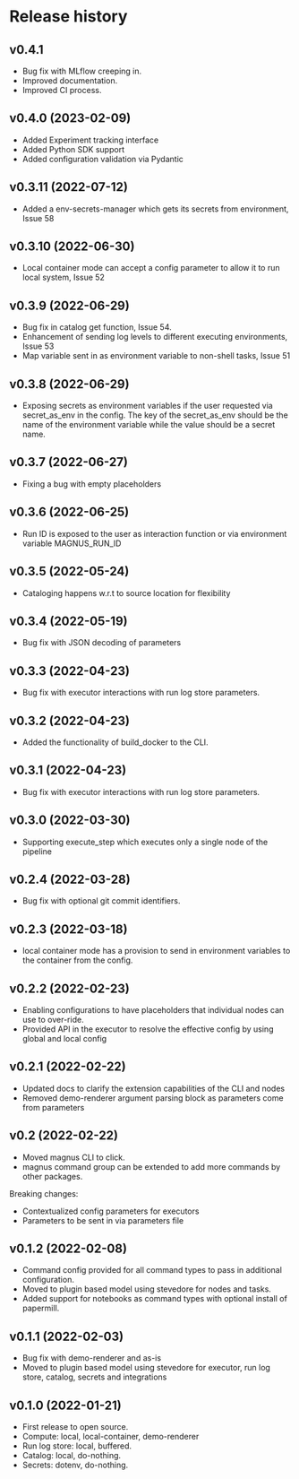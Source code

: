 # Release history

## v0.4.1

- Bug fix with MLflow creeping in.
- Improved documentation.
- Improved CI process.
## v0.4.0 (2023-02-09)

- Added Experiment tracking interface
- Added Python SDK support
- Added configuration validation via Pydantic


## v0.3.11 (2022-07-12)

- Added a env-secrets-manager which gets its secrets from environment, Issue 58


## v0.3.10 (2022-06-30)

- Local container mode can accept a config parameter to allow it to run local system, Issue 52

## v0.3.9 (2022-06-29)

- Bug fix in catalog get function, Issue 54.
- Enhancement of sending log levels to different executing environments, Issue 53
- Map variable sent in as environment variable to non-shell tasks, Issue 51

## v0.3.8 (2022-06-29)

- Exposing secrets as environment variables if the user requested via secret_as_env in the config.
    The key of the secret_as_env should be the name of the environment variable while the value should be a secret name.

## v0.3.7 (2022-06-27)

- Fixing a bug with empty placeholders

## v0.3.6 (2022-06-25)

- Run ID is exposed to the user as interaction function or via environment variable MAGNUS_RUN_ID

## v0.3.5 (2022-05-24)

- Cataloging happens w.r.t to source location for flexibility

## v0.3.4 (2022-05-19)

- Bug fix with JSON decoding of parameters

## v0.3.3 (2022-04-23)

- Bug fix with executor interactions with run log store parameters.

## v0.3.2 (2022-04-23)

- Added the functionality of build_docker to the CLI.

## v0.3.1 (2022-04-23)

- Bug fix with executor interactions with run log store parameters.

## v0.3.0 (2022-03-30)

- Supporting execute_step which executes only a single node of the pipeline

## v0.2.4 (2022-03-28)

- Bug fix with optional git commit identifiers.


## v0.2.3 (2022-03-18)

- local container mode has a provision to send in environment variables to the container from the config.

## v0.2.2 (2022-02-23)

- Enabling configurations to have placeholders that individual nodes can use to over-ride.
- Provided API in the executor to resolve the effective config by using global and local config

## v0.2.1 (2022-02-22)

- Updated docs to clarify the extension capabilities of the CLI and nodes
- Removed demo-renderer argument parsing block as parameters come from parameters

## v0.2 (2022-02-22)

- Moved magnus CLI to click.
- magnus command group can be extended to add more commands by other packages.

Breaking changes:

- Contextualized config parameters for executors
- Parameters to be sent in via parameters file

## v0.1.2 (2022-02-08)

- Command config provided for all command types to pass in additional configuration.
- Moved to plugin based model using stevedore for nodes and tasks.
- Added support for notebooks as command types with optional install of papermill.

## v0.1.1 (2022-02-03)

- Bug fix with demo-renderer and as-is
- Moved to plugin based model using stevedore for executor, run log store, catalog, secrets and integrations

## v0.1.0 (2022-01-21)

- First release to open source.
- Compute: local, local-container, demo-renderer
- Run log store: local, buffered.
- Catalog: local, do-nothing.
- Secrets: dotenv, do-nothing.
